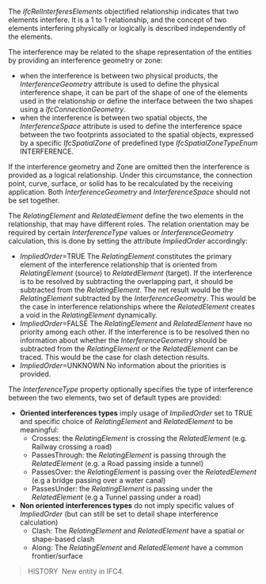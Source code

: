The _IfcRelInterferesElements_ objectified relationship indicates that two elements interfere.
It is a 1 to 1 relationship, and the concept of two elements interfering physically or logically is described independently of the elements.

The interference may be related to the shape representation of the entities by providing an interference geometry or zone:
* when the interference is between two physical products, the _InterferenceGeometry_ attribute is used to define the physical interference shape, it can be part of the shape of one of the elements used in the relationship or define the interface between the two shapes using a _IfcConnectionGeometry_.
* when the interference is between two spatial objects, the _InterferenceSpace_ attribute is used to define the interference space between the two footprints associated to the spatial objects, expressed by a specific _IfcSpatialZone_ of predefined type _IfcSpatialZoneTypeEnum_ INTERFERENCE.
  
If the interference geometry and Zone are omitted then the interference is provided as a logical relationship. Under this circumstance, the connection point, curve, surface, or solid has to be recalculated by the receiving application.
Both _InterferenceGeometry_ and _InterferenceSpace_ should not be set together.
  
The _RelatingElement_ and _RelatedElement_ define the two elements in the relationship, that may have different roles.
The relation orientation may be required by certain _InterferenceType_ values or _InterferenceGeometry_ calculation, this is done  by setting the attribute _ImpliedOrder_ accordingly:
* _ImpliedOrder_=TRUE The _RelatingElement_ constitutes the primary element of the interference relationship that is oriented from _RelatingElement_ (source) to _RelatedElement_ (target). If the interference is to be resolved by subtracting the overlapping part, it should be subtracted from the _RelatingElement_. The net result would be the _RelatingElement_ subtracted by the _InterferenceGeometry_. This would be the case in interference relationships where the _RelatedElement_ creates a void in the _RelatingElement_ dynamically.  
* _ImpliedOrder_=FALSE The _RelatingElement_ and _RelatedElement_ have no priority among each other. If the interference is to be resolved then no information about whether the _InterferenceGeometry_ should be subtracted from the _RelatingElement_ or the _RelatedElement_ can be traced. This would be the case for clash detection results.  
* _ImpliedOrder_=UNKNOWN No information about the priorities is provided.

The _InterferenceType_ property optionally specifies the type of interference between the two elements, two set of default types are provided:
* **Oriented interferences types** imply usage of _ImpliedOrder_ set to TRUE and specific choice of _RelatingElement_ and _RelatedElement_ to be meaningful:
  * Crosses: the _RelatingElement_ is crossing the _RelatedElement_ (e.g. Railway crossing a road)
  * PassesThrough: the _RelatingElement_ is passing through the _RelatedElement_ (e.g. a Road passing inside a tunnel)
  * PassesOver: the _RelatingElement_ is passing over the _RelatedElement_ (e.g a bridge passing over a water canal)
  * PassesUnder: the _RelatingElement_ is passing under the _RelatedElement_ (e.g a Tunnel passing under a road)
* **Non oriented interferences types** do not imply specific values of _ImpliedOrder_ (but can still be set to detail shape interference calculation)
  * Clash: The _RelatingElement_ and _RelatedElement_ have a spatial or shape-based clash
  * Along: The _RelatingElement_ and _RelatedElement_ have a common frontier/surface
 
> HISTORY&nbsp; New entity in IFC4.

